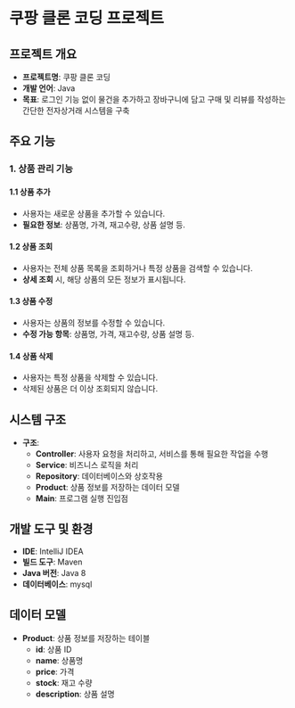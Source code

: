 # 쿠팡 클론 코딩 프로젝트

## 프로젝트 개요
- **프로젝트명**: 쿠팡 클론 코딩
- **개발 언어**: Java
- **목표**: 로그인 기능 없이 물건을 추가하고 장바구니에 담고 구매 및 리뷰를 작성하는 간단한 전자상거래 시스템을 구축

## 주요 기능

### 1. 상품 관리 기능
#### 1.1 상품 추가
- 사용자는 새로운 상품을 추가할 수 있습니다.
- **필요한 정보**: 상품명, 가격, 재고수량, 상품 설명 등.

#### 1.2 상품 조회
- 사용자는 전체 상품 목록을 조회하거나 특정 상품을 검색할 수 있습니다.
- **상세 조회** 시, 해당 상품의 모든 정보가 표시됩니다.

#### 1.3 상품 수정
- 사용자는 상품의 정보를 수정할 수 있습니다.
- **수정 가능 항목**: 상품명, 가격, 재고수량, 상품 설명 등.

#### 1.4 상품 삭제
- 사용자는 특정 상품을 삭제할 수 있습니다.
- 삭제된 상품은 더 이상 조회되지 않습니다.

## 시스템 구조
- **구조**:
    - **Controller**: 사용자 요청을 처리하고, 서비스를 통해 필요한 작업을 수행
    - **Service**: 비즈니스 로직을 처리
    - **Repository**: 데이터베이스와 상호작용
    - **Product**: 상품 정보를 저장하는 데이터 모델
    - **Main**: 프로그램 실행 진입점

## 개발 도구 및 환경
- **IDE**: IntelliJ IDEA
- **빌드 도구**: Maven
- **Java 버전**: Java 8
- **데이터베이스**: mysql

## 데이터 모델
- **Product**: 상품 정보를 저장하는 테이블
    - **id**: 상품 ID
    - **name**: 상품명
    - **price**: 가격
    - **stock**: 재고 수량
    - **description**: 상품 설명